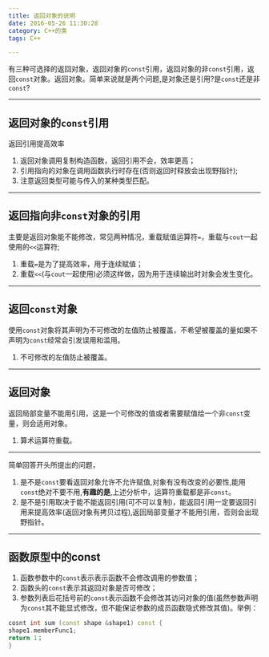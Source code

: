 ```yaml
---
title: 返回对象的说明
date: 2016-05-26 11:30:28
category: C++的类
tags: C++

---
```


有三种可选择的返回对象，返回对象的`const`引用，返回对象的非`const`引用，返回`const`对象。返回对象。简单来说就是两个问题,是对象还是引用?是`const`还是非`const`?

---

## 返回对象的`const`引用

返回引用提高效率
1. 返回对象调用复制构造函数，返回引用不会，效率更高；
2. 引用指向的对象在调用函数执行时存在(否则返回时释放会出现野指针);
3. 注意返回类型可能与传入的某种类型匹配。

---

## 返回指向非`const`对象的引用

主要是返回对象能不能修改，常见两种情况，重载赋值运算符`=`，重载与`cout`一起使用的`<<`运算符;
1. 重载`=`是为了提高效率，用于连续赋值；
2. 重载`<<`(与`cout`一起使用)必须这样做，因为用于连续输出时对象会发生变化。

---

## 返回`const`对象

使用`const`对象将其声明为不可修改的左值防止被覆盖，不希望被覆盖的量如果不声明为`const`经常会引发误用和滥用。
1. 不可修改的左值防止被覆盖。

---

## 返回对象

返回局部变量不能用引用，这是一个可修改的值或者需要赋值给一个非`const`变量，则会适用对象。
1. 算术运算符重载。

---

简单回答开头所提出的问题，
1. 是不是`const`要看返回对象允许不允许赋值,对象有没有改变的必要性,能用`const`绝对不要不用,**有趣的是**,上述分析中，运算符重载都是非`const`。
2. 是不是引用取决于能不能返回引用(可不可以复制)，能返回引用一定要返回引用来提高效率(返回对象有拷贝过程),返回局部变量才不能用引用，否则会出现野指针。

---

## 函数原型中的const

1. 函数参数中的`const`表示表示函数不会修改调用的参数值；
2. 函数头的`const`表示其返回对象是否可修改；
3. 参数列表后花括号前的`const`表示函数不会修改其访问对象的值(虽然参数声明为`const`其不能显式修改，但不能保证参数的成员函数隐式修改其值)。举例：
```C++
cosnt int sum (const shape &shape1) const { 
shape1.memberFunc1;
return 1；
}
```
